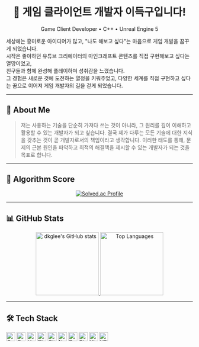 <!-- 헤더 -->
<div align="center">

# 👋 게임 클라이언트 개발자 이득구입니다!

<span>Game Client Developer • C++ • Unreal Engine 5</span>

</div>

세상에는 흥미로운 아이디어가 많고, "나도 해보고 싶다"는 마음으로 게임 개발을 꿈꾸게 되었습니다.<br>
시작은 좋아하던 유튜브 크리에이터의 마인크래프트 콘텐츠를 직접 구현해보고 싶다는 열망이었고,<br>
친구들과 함께 완성해 플레이하며 성취감을 느꼈습니다.<br>
그 경험은 새로운 것에 도전하는 열정을 키워주었고, 다양한 세계를 직접 구현하고 싶다는 꿈으로 이어져 게임 개발자의 길을 걷게 되었습니다.

---

## 🧑 About Me

> 저는 사용하는 기술을 단순히 가져다 쓰는 것이 아니라, 그 원리를 깊이 이해하고 활용할 수 있는 개발자가 되고 싶습니다. 결국 제가 다루는 모든 기술에 대한 지식을 갖추는 것이 곧 개발자로서의 책임이라고 생각합니다. 이러한 태도를 통해, 문제의 근본 원인을 파악하고 최적의 해결책을 제시할 수 있는 개발자가 되는 것을 목표로 합니다.

---

## 🏅 Algorithm Score
<div align="center">
  
[![Solved.ac Profile](http://mazassumnida.wtf/api/v2/generate_badge?boj=ideade9)](https://solved.ac/ideade9)

</div>

---

## 📊 GitHub Stats
<!-- 카드 2개를 가로로 배치 (테이블 없이) -->
<p align="center">
  <a href="https://github.com/anuraghazra/github-readme-stats">
    <img
      src="https://github-readme-stats.vercel.app/api?username=dkglee&show_icons=true&theme=default&bg_color=ffffff&title_color=0f172a&text_color=0f172a&icon_color=0f172a&border_color=e5e7eb&include_all_commits=true&count_private=true"
      alt="dkglee's GitHub stats" height="170" />
  </a>
  <a href="https://github.com/anuraghazra/github-readme-stats">
    <img
      src="https://github-readme-stats.vercel.app/api/top-langs/?username=dkglee&layout=compact&langs_count=8&card_width=320&theme=default&bg_color=ffffff&title_color=0f172a&text_color=0f172a&icon_color=0f172a&border_color=e5e7eb"
      alt="Top Languages" height="170" />
  </a>
</p>

---

## 🛠 Tech Stack
<p align="left">
  <img src="https://img.shields.io/badge/C%2B%2B-00599C?logo=c%2B%2B&logoColor=white" height="24" alt="C++"/>
  <img src="https://img.shields.io/badge/C-222222?logo=c&logoColor=white" height="24" alt="C"/>
  <img src="https://img.shields.io/badge/Unreal%20Engine%205-0E1128?logo=unrealengine&logoColor=white" height="24" alt="Unreal Engine 5"/>
  <img src="https://img.shields.io/badge/Blueprints-1C1C1C?logo=unrealengine&logoColor=white" height="24" alt="Blueprints"/>
  <img src="https://img.shields.io/badge/Git-F05032?logo=git&logoColor=white" height="24" alt="Git"/>
  <img src="https://img.shields.io/badge/Network%20Programming-0B7285?logo=cloudflare&logoColor=white" height="24" alt="Network Programming"/>
  <img src="https://img.shields.io/badge/Data%20Structures%20%26%20Algorithms-2F6F4E?logo=leetcode&logoColor=white" height="24" alt="Data Structures & Algorithms"/>
  <img src="https://img.shields.io/badge/Rider-000000?logo=rider&logoColor=white" height="24" alt="Rider"/>
  <img src="https://img.shields.io/badge/Visual%20Studio-5C2D91?logo=visualstudio&logoColor=white" height="24" alt="Visual Studio"/>
  <img src="https://img.shields.io/badge/VS%20Code-007ACC?logo=visualstudiocode&logoColor=white" height="24" alt="VS Code"/>
</p>
